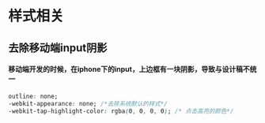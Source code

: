 # 样式相关
## 去除移动端input阴影
#### 移动端开发的时候，在iphone下的input，上边框有一块阴影，导致与设计稿不统一
``` css
outline: none;
-webkit-appearance: none; /*去除系统默认的样式*/
-webkit-tap-highlight-color: rgba(0, 0, 0, 0); /* 点击高亮的颜色*/
```
